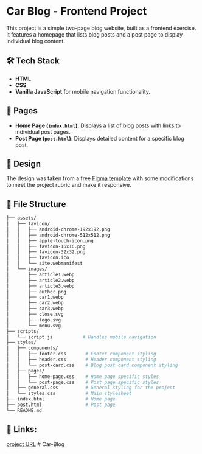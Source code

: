# Car Blog - Frontend Project

This project is a simple two-page blog website, built as a frontend exercise. It features a homepage that lists blog posts and a post page to display individual blog content.

## 🛠️ Tech Stack

- **HTML**
- **CSS**
- **Vanilla JavaScript** for mobile navigation functionality.

## 📄 Pages

- **Home Page (`index.html`)**: Displays a list of blog posts with links to individual post pages.
- **Post Page (`post.html`)**: Displays detailed content for a specific blog post.

## 🎨 Design

The design was taken from a free [Figma template](https://www.figma.com/community/file/1352279668921102753/car-blog) with some modifications to meet the project rubric and make it responsive.

## 📂 File Structure

```bash
├── assets/
│   ├── favicon/
│   │   ├── android-chrome-192x192.png
│   │   ├── android-chrome-512x512.png
│   │   ├── apple-touch-icon.png
│   │   ├── favicon-16x16.png
│   │   ├── favicon-32x32.png
│   │   ├── favicon.ico
│   │   └── site.webmanifest
│   └── images/
│       ├── article1.webp
│       ├── article2.webp
│       ├── article3.webp
│       ├── author.png
│       ├── car1.webp
│       ├── car2.webp
│       ├── car3.webp
│       ├── close.svg
│       ├── logo.svg
│       └── menu.svg
├── scripts/
│   └── script.js           # Handles mobile navigation
├── styles/
│   ├── components/
│   │   ├── footer.css       # Footer component styling
│   │   ├── header.css       # Header component styling
│   │   └── post-card.css    # Blog post card component styling
│   ├── pages/
│   │   ├── home-page.css    # Home page specific styles
│   │   └── post-page.css    # Post page specific styles
│   ├── general.css          # General styling for the project
│   └── styles.css           # Main stylesheet
├── index.html               # Home page
├── post.html                # Post page
└── README.md
```

## 🔗 Links:

[project URL](https://mycarsblog.netlify.app)
#   C a r - B l o g  
 